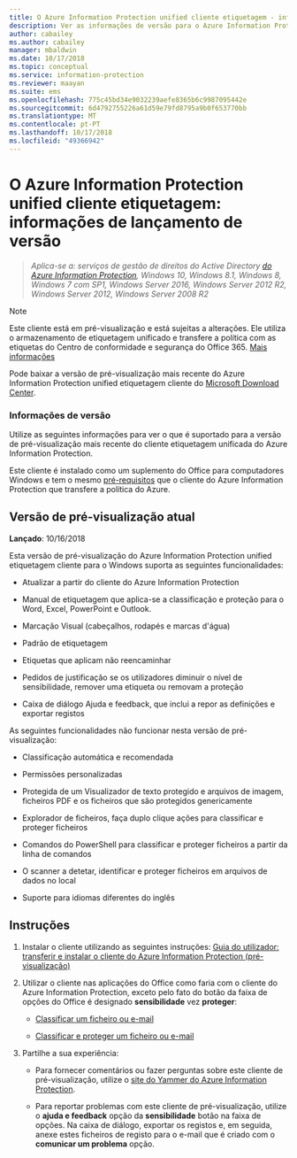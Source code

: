 ```yaml
---
title: O Azure Information Protection unified cliente etiquetagem - informações de lançamento de versão
description: Ver as informações de versão para o Azure Information Protection unified etiquetagem cliente para Windows.
author: cabailey
ms.author: cabailey
manager: mbaldwin
ms.date: 10/17/2018
ms.topic: conceptual
ms.service: information-protection
ms.reviewer: maayan
ms.suite: ems
ms.openlocfilehash: 775c45bd34e9032239aefe8365b6c9987095442e
ms.sourcegitcommit: 6d4792755226a61d59e79fd8795a9b0f653770bb
ms.translationtype: MT
ms.contentlocale: pt-PT
ms.lasthandoff: 10/17/2018
ms.locfileid: "49366942"
---
```

# <a name="azure-information-protection-unified-labeling-client-version-release-information"></a>O Azure Information Protection unified cliente etiquetagem: informações de lançamento de versão

>*Aplica-se a: serviços de gestão de direitos do Active Directory [do Azure Information Protection](https://azure.microsoft.com/pricing/details/information-protection), Windows 10, Windows 8.1, Windows 8, Windows 7 com SP1, Windows Server 2016, Windows Server 2012 R2, Windows Server 2012, Windows Server 2008 R2*

> [!NOTE]
> Este cliente está em pré-visualização e está sujeitas a alterações. Ele utiliza o armazenamento de etiquetagem unificado e transfere a política com as etiquetas do Centro de conformidade e segurança do Office 365. [Mais informações](/Office365/SecurityCompliance/sensitivity-labels)

Pode baixar a versão de pré-visualização mais recente do Azure Information Protection unified etiquetagem cliente do [Microsoft Download Center](https://www.microsoft.com/en-us/download/details.aspx?id=57440).

### <a name="release-information"></a>Informações de versão

Utilize as seguintes informações para ver o que é suportado para a versão de pré-visualização mais recente do cliente etiquetagem unificada do Azure Information Protection. 

Este cliente é instalado como um suplemento do Office para computadores Windows e tem o mesmo [pré-requisitos](../requirements.md) que o cliente do Azure Information Protection que transfere a política do Azure.

## <a name="current-preview-version"></a>Versão de pré-visualização atual

**Lançado**: 10/16/2018

Esta versão de pré-visualização do Azure Information Protection unified etiquetagem cliente para o Windows suporta as seguintes funcionalidades: 

- Atualizar a partir do cliente do Azure Information Protection

- Manual de etiquetagem que aplica-se a classificação e proteção para o Word, Excel, PowerPoint e Outlook.

- Marcação Visual (cabeçalhos, rodapés e marcas d'água)

- Padrão de etiquetagem 

- Etiquetas que aplicam não reencaminhar

- Pedidos de justificação se os utilizadores diminuir o nível de sensibilidade, remover uma etiqueta ou removam a proteção

- Caixa de diálogo Ajuda e feedback, que inclui a repor as definições e exportar registos

As seguintes funcionalidades não funcionar nesta versão de pré-visualização:

- Classificação automática e recomendada

- Permissões personalizadas

- Protegida de um Visualizador de texto protegido e arquivos de imagem, ficheiros PDF e os ficheiros que são protegidos genericamente

- Explorador de ficheiros, faça duplo clique ações para classificar e proteger ficheiros

- Comandos do PowerShell para classificar e proteger ficheiros a partir da linha de comandos

- O scanner a detetar, identificar e proteger ficheiros em arquivos de dados no local

- Suporte para idiomas diferentes do inglês

## <a name="instructions"></a>Instruções

1. Instalar o cliente utilizando as seguintes instruções: [Guia do utilizador: transferir e instalar o cliente do Azure Information Protection (pré-visualização)](install-unifiedlabelingclient-app.md) 

2. Utilizar o cliente nas aplicações do Office como faria com o cliente do Azure Information Protection, exceto pelo fato do botão da faixa de opções do Office é designado **sensibilidade** vez **proteger**:
    
    - [Classificar um ficheiro ou e-mail](client-classify.md) 
    
    - [Classificar e proteger um ficheiro ou e-mail](client-classify-protect.md)

3. Partilhe a sua experiência: 
    
    - Para fornecer comentários ou fazer perguntas sobre este cliente de pré-visualização, utilize o [site do Yammer do Azure Information Protection](https://www.yammer.com/AskIPTeam).
    
    - Para reportar problemas com este cliente de pré-visualização, utilize o **ajuda e feedback** opção da **sensibilidade** botão na faixa de opções. Na caixa de diálogo, exportar os registos e, em seguida, anexe estes ficheiros de registo para o e-mail que é criado com o **comunicar um problema** opção. 

